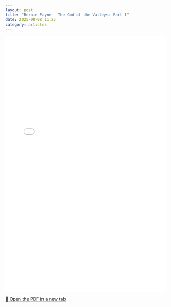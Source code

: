 ```yaml
---
layout: post
title: "Bernie Payne - The God of the Valleys: Part 1"
date: 2025-08-08 11:25
category: articles
---
```


<iframe 
    src="{{ '/assets/articles/Bernie-Payne/Bernie-Payne-The-God-of-the-Valleys-Part-1.pdf' | relative_url }}" 
    width="100%" 
    height="800px" 
    style="border: none;">
</iframe>

<p>
    <a href="{{ '/assets/articles/Bernie-Payne/Bernie-Payne-The-God-of-the-Valleys-Part-1.pdf' | relative_url }}" target="_blank">
        📄 Open the PDF in a new tab
    </a>
</p>
